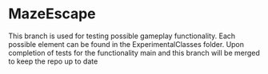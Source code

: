 # MazeEscape
This branch is used for testing possible gameplay functionality. Each possible element can be found in the ExperimentalClasses folder. Upon completion of tests for the functionality main and this branch will be merged to keep the repo up to date
